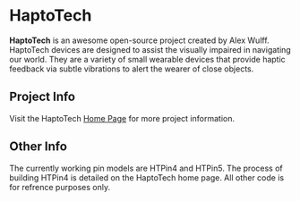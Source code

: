 HaptoTech
=======

**HaptoTech** is an awesome open-source project created by Alex Wulff. HaptoTech devices are designed to assist the visually impaired in navigating our world. They are a variety of small wearable devices that provide haptic feedback via subtle vibrations to alert the wearer of close objects.
  
Project Info
---------
Visit the HaptoTech [Home Page](http://www.haptotech.com) for more project information.

Other Info
--------
The currently working pin models are HTPin4 and HTPin5. The process of building HTPin4 is detailed on the HaptoTech home page. All other code is for refrence purposes only.
